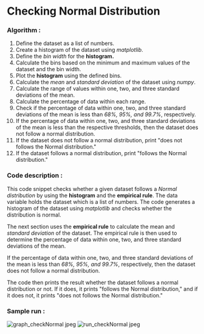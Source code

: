 # Checking Normal Distribution

### Algorithm :
1. Define the dataset as a list of numbers.
2. Create a histogram of the dataset using *matplotlib*.
3. Define the *bin width* for the **histogram.**
4. Calculate the bins based on the minimum and maximum values of the dataset and the bin width.
5. Plot the **histogram** using the defined bins.
6. Calculate the *mean* and *standard deviation* of the dataset using *numpy*.
7. Calculate the range of values within one, two, and three standard deviations of the mean.
8. Calculate the percentage of data within each range.
9. Check if the percentage of data within one, two, and three standard deviations of the mean is less than *68%, 95%, and 99.7%*, respectively.
10. If the percentage of data within one, two, and three standard deviations of the mean is less than the respective thresholds, then the dataset does not follow a normal distribution.
11. If the dataset does not follow a normal distribution, print "does not follows the Normal distribution."
12. If the dataset follows a normal distribution, print "follows the Normal distribution."

### Code description :
This code snippet checks whether a given dataset follows a *Normal distribution* by using the **histogram** and the **empirical rule**. The data variable holds the dataset which is a list of numbers. The code generates a histogram of the dataset using *matplotlib* and checks whether the distribution is normal.

The next section uses the **empirical rule** to calculate the mean and *standard deviation* of the dataset. The empirical rule is then used to determine the percentage of data within one, two, and three standard deviations of the mean.

If the percentage of data within one, two, and three standard deviations of the mean is less than *68%, 95%, and 99.7%*, respectively, then the dataset does not follow a normal distribution.

The code then prints the result whether the dataset follows a normal distribution or not. If it does, it prints "follows the Normal distribution," and if it does not, it prints "does not follows the Normal distribution."

### Sample run :
![graph_checkNormal jpeg](https://user-images.githubusercontent.com/124142616/227764729-185d2913-c875-4135-9747-dde93589f667.png)
![run_checkNormal jpeg](https://user-images.githubusercontent.com/124142616/227764881-55d20588-23f7-4c6d-8214-b205fdf46b6e.png)
